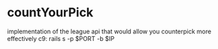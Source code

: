 # countYourPick
implementation of the league api that would allow you counterpick more effectively 
c9: rails s -p $PORT -b $IP